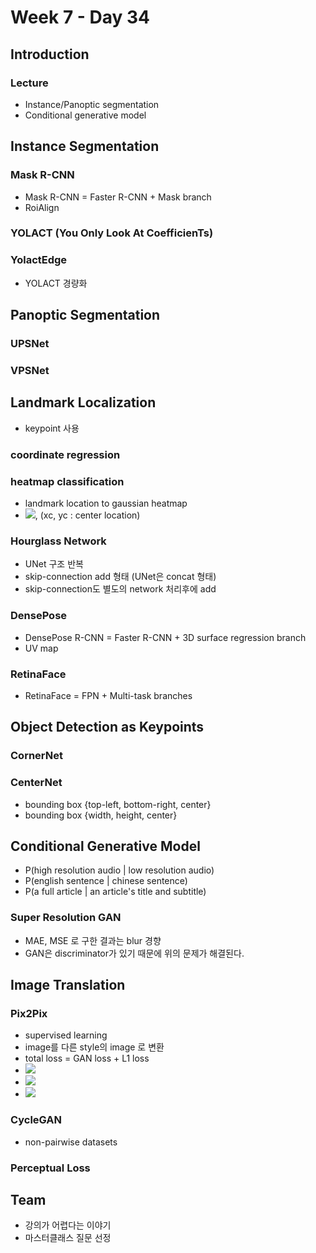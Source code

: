 # Week 7 - Day 34

## Introduction
### Lecture
- Instance/Panoptic segmentation
- Conditional generative model

## Instance Segmentation
### Mask R-CNN
- Mask R-CNN = Faster R-CNN + Mask branch
- RoiAlign

### YOLACT (You Only Look At CoefficienTs)

### YolactEdge
- YOLACT 경량화

## Panoptic Segmentation
### UPSNet
### VPSNet


## Landmark Localization
- keypoint 사용
### coordinate regression
### heatmap classification
- landmark location to gaussian heatmap
- <img src="https://render.githubusercontent.com/render/math?math=G_\sigma(x,y)=\exp\left(-\frac{(x-x_c)^2%2B(y-y_c)^2}{2\sigma^2}\right)">, (xc, yc : center location)

### Hourglass Network
- UNet 구조 반복
- skip-connection add 형태 (UNet은 concat 형태)
- skip-connection도 별도의 network 처리후에 add

### DensePose
- DensePose R-CNN = Faster R-CNN + 3D surface regression branch
- UV map

### RetinaFace
- RetinaFace = FPN + Multi-task branches

## Object Detection as Keypoints
### CornerNet
### CenterNet
- bounding box {top-left, bottom-right, center}
- bounding box {width, height, center}


## Conditional Generative Model
- P(high resolution audio | low resolution audio)
- P(english sentence | chinese sentence)
- P(a full article | an article's title and subtitle)

### Super Resolution GAN
- MAE, MSE 로 구한 결과는 blur 경향
- GAN은 discriminator가 있기 때문에 위의 문제가 해결된다.


## Image Translation
### Pix2Pix
- supervised learning
- image를 다른 style의 image 로 변환
- total loss = GAN loss + L1 loss
- <img src="https://render.githubusercontent.com/render/math?math=G^*=\arg\min_G\max_D\mathcal{L}_{cGAN}(G,D) %2B \lambda \mathcal{L}_{L1}(G)">
- <img src="https://render.githubusercontent.com/render/math?math=\mathcal{L}_{cGAN}(G,D)=\mathbb{E}_{x,y}[\log D(x,y)] %2B \mathbb{E}_{x,z}[\log(1-D(x,G(x,z))]">
- <img src="https://render.githubusercontent.com/render/math?math=\mathcal{L}_{L1}(G)=\mathbb{E}_{x,y,z}[||y-G(x,z)||_1]">

### CycleGAN
- non-pairwise datasets

### Perceptual Loss



## Team
- 강의가 어렵다는 이야기
- 마스터클래스 질문 선정

